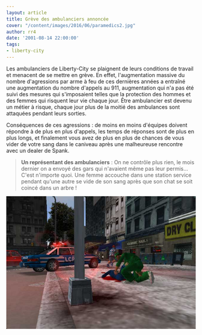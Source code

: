 ```yaml
---
layout: article
title: Grève des ambulanciers annoncée
cover: "/content/images/2016/06/paramedics2.jpg"
author: rr4
date: '2001-08-14 22:00:00'
tags:
- liberty-city
---
```


Les ambulanciers de Liberty-City se plaignent de leurs conditions de travail et menacent de se mettre en grève. En effet, l'augmentation massive du nombre d'agressions par arme à feu de ces dernières années a entraîné une augmentation du nombre d'appels au 911, augmentation qui n'a pas été suivi des mesures qui s'imposaient telles que la protection des hommes et des femmes qui risquent leur vie chaque jour. Être ambulancier est devenu un métier à risque, chaque jour plus de la moitié des ambulances sont attaquées pendant leurs sorties.

Conséquences de ces agressions : de moins en moins d'équipes doivent répondre à de plus en plus d'appels, les temps de réponses sont de plus en plus longs, et finalement vous avez de plus en plus de chances de vous vider de votre sang dans le caniveau après une malheureuse rencontre avec un dealer de Spank.

> **Un représentant des ambulanciers** : On ne contrôle plus rien, le mois dernier on a envoyé des gars qui n'avaient même pas leur permis… C'est n'importe quoi. Une femme accouche dans une station service pendant qu'une autre se vide de son sang après que son chat se soit coincé dans un arbre !

![](  /content/images/2016/06/paramedics1.jpg)

<!--kg-card-end: markdown-->
